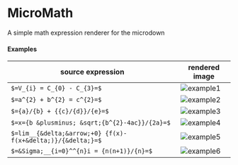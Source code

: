 # MicroMath
A simple math expression renderer for the microdown

#### Examples

| source expression | rendered image |
|---|---|
|`$=V_{i} = C_{0} - C_{3}=$`| ![example1](https://github.com/tomooda/MicroMath/assets/836308/4d8c5a02-a3c5-4145-acfb-c987d35a9755)|
|`$=a^{2} + b^{2} = c^{2}=$`|![example2](https://github.com/tomooda/MicroMath/assets/836308/c963d650-ef2b-475b-9164-247b967e04e0)|
|`$={a}/{b} + {{c}/{d}}/{e}=$`|![example3](https://github.com/tomooda/MicroMath/assets/836308/054a3f65-7563-47c4-9441-039e3e4d63ba)|
|`$=x={b &plusminus; &sqrt;{b^{2}-4ac}}/{2a}=$`|![example4](https://github.com/tomooda/MicroMath/assets/836308/a0797e20-a429-4779-9b31-7a36eddee4ee)|
|`$=lim__{&delta;&arrow;+0} {f(x)-f(x+&delta;)}/{&delta;}=$`|![example5](https://github.com/tomooda/MicroMath/assets/836308/5e9cb869-9495-4972-adc4-c09f78d156b3)|
|`$=&Sigma;__{i=0}^^{n}i = {n(n+1)}/{n}=$`|![example6](https://github.com/tomooda/MicroMath/assets/836308/dc1bad14-d763-4036-99a3-06a6c3c3b4a9)|
